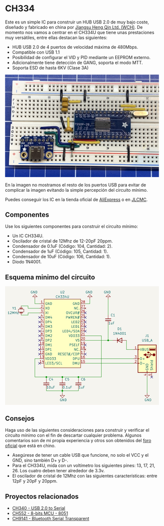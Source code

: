 # CH334

Este es un simple IC para construir un HUB USB 2.0 de muy bajo coste, diseñado y fabricado en china por [Jiangsu Heng Qin Ltd. (WCH)](http://www.wch-ic.com). De momento nos vamos a centrar en el CH334U que tiene unas prestaciones muy versátiles, entre ellas destacan las siguientes:

- HUB USB 2.0 de 4 puertos de velocidad máxima de 480Mbps.
- Compatible con USB 1.1
- Posibilidad de configurar el VID y PID mediante un EEPROM externo.
- Adicionalmente tiene detección de GANG, soporta el modo MTT.
- Soporta ESD de hasta 6KV (Clase 3A)

![](https://github.com/nstrappazzonc/CH334/blob/main/img/minimal_protoboard.jpg?raw=true)

En la imagen no mostramos el resto de los puertos USB para evitar de complicar la imagen evitando la simple percepción del circuito mínimo.

Puedes conseguir los IC en la tienda oficial de [AliExpress](https://wchofficialstore.es.aliexpress.com/store/1100367542) o en [JLCMC](https://jlcmc.com).

## Componentes

Use los siguientes componentes para construir el circuito mínimo:

- Un IC CH334U.
- Oscilador de cristal de 12Mhz de 12-20pF 20ppm.
- Condensador de 0.1uF (Código: 104, Cantidad: 2).
- Condensador de 1uF (Código: 105, Cantidad: 1).
- Condensador de 10uF (Código: 106, Cantidad: 1).
- Diodo 1N4001.

## Esquema minimo del circuito

![](https://github.com/nstrappazzonc/CH334/blob/main/img/minimal_schematic.jpg?raw=true)

## Consejos

Haga uso de las siguientes consideraciones para construir y verificar el circuito mínimo con el fin de descartar cualquier problema. Algunos comentarios son de mi propia experiencia y otros son obtenidos del [foro oficial](https://www.wch.cn/bbs/search?q=CH334&page=1) que está en chino.

- Asegúrese de tener un cable USB que funcione, no solo el VCC y el GND, sino también D+ y D-.
- Para el CH334U, mida con un voltímetro los siguientes pines: 13, 17, 21, 26. Los cuatro deben tener alrededor de 3.3v.
- El oscilador de cristal de 12Mhz con las siguientes características: entre 12pF y 20pF y 20ppm.

## Proyectos relacionados

- [CH340 - USB 2.0 to Serial](https://github.com/nstrappazzonc/CH340)
- [CH552 - 8-bits MCU - 8051](https://github.com/nstrappazzonc/CH552)
- [CH9141 - Bluetooth Serial Transparent](https://github.com/nstrappazzonc/CH9141)
